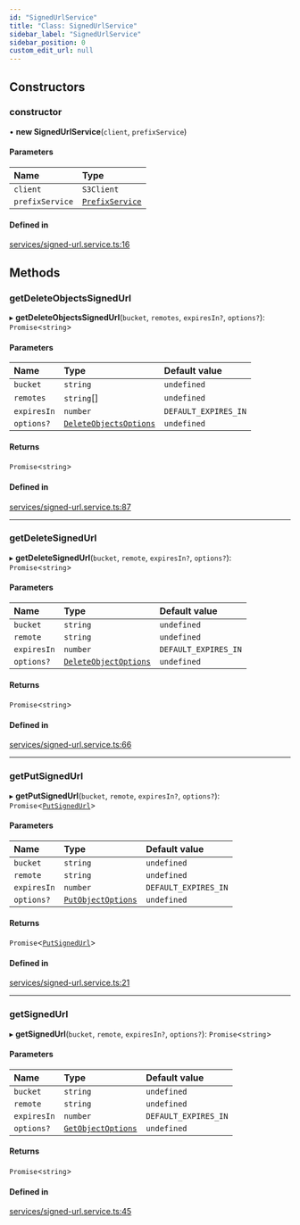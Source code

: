 ```yaml
---
id: "SignedUrlService"
title: "Class: SignedUrlService"
sidebar_label: "SignedUrlService"
sidebar_position: 0
custom_edit_url: null
---
```


## Constructors

### constructor

• **new SignedUrlService**(`client`, `prefixService`)

#### Parameters

| Name | Type |
| :------ | :------ |
| `client` | `S3Client` |
| `prefixService` | [`PrefixService`](PrefixService) |

#### Defined in

[services/signed-url.service.ts:16](https://github.com/LabO8/nestjs-s3/blob/3fc7453/src/services/signed-url.service.ts#L16)

## Methods

### getDeleteObjectsSignedUrl

▸ **getDeleteObjectsSignedUrl**(`bucket`, `remotes`, `expiresIn?`, `options?`): `Promise`<`string`\>

#### Parameters

| Name | Type | Default value |
| :------ | :------ | :------ |
| `bucket` | `string` | `undefined` |
| `remotes` | `string`[] | `undefined` |
| `expiresIn` | `number` | `DEFAULT_EXPIRES_IN` |
| `options?` | [`DeleteObjectsOptions`](../modules#deleteobjectsoptions) | `undefined` |

#### Returns

`Promise`<`string`\>

#### Defined in

[services/signed-url.service.ts:87](https://github.com/LabO8/nestjs-s3/blob/3fc7453/src/services/signed-url.service.ts#L87)

___

### getDeleteSignedUrl

▸ **getDeleteSignedUrl**(`bucket`, `remote`, `expiresIn?`, `options?`): `Promise`<`string`\>

#### Parameters

| Name | Type | Default value |
| :------ | :------ | :------ |
| `bucket` | `string` | `undefined` |
| `remote` | `string` | `undefined` |
| `expiresIn` | `number` | `DEFAULT_EXPIRES_IN` |
| `options?` | [`DeleteObjectOptions`](../modules#deleteobjectoptions) | `undefined` |

#### Returns

`Promise`<`string`\>

#### Defined in

[services/signed-url.service.ts:66](https://github.com/LabO8/nestjs-s3/blob/3fc7453/src/services/signed-url.service.ts#L66)

___

### getPutSignedUrl

▸ **getPutSignedUrl**(`bucket`, `remote`, `expiresIn?`, `options?`): `Promise`<[`PutSignedUrl`](../modules#putsignedurl)\>

#### Parameters

| Name | Type | Default value |
| :------ | :------ | :------ |
| `bucket` | `string` | `undefined` |
| `remote` | `string` | `undefined` |
| `expiresIn` | `number` | `DEFAULT_EXPIRES_IN` |
| `options?` | [`PutObjectOptions`](../modules#putobjectoptions) | `undefined` |

#### Returns

`Promise`<[`PutSignedUrl`](../modules#putsignedurl)\>

#### Defined in

[services/signed-url.service.ts:21](https://github.com/LabO8/nestjs-s3/blob/3fc7453/src/services/signed-url.service.ts#L21)

___

### getSignedUrl

▸ **getSignedUrl**(`bucket`, `remote`, `expiresIn?`, `options?`): `Promise`<`string`\>

#### Parameters

| Name | Type | Default value |
| :------ | :------ | :------ |
| `bucket` | `string` | `undefined` |
| `remote` | `string` | `undefined` |
| `expiresIn` | `number` | `DEFAULT_EXPIRES_IN` |
| `options?` | [`GetObjectOptions`](../modules#getobjectoptions) | `undefined` |

#### Returns

`Promise`<`string`\>

#### Defined in

[services/signed-url.service.ts:45](https://github.com/LabO8/nestjs-s3/blob/3fc7453/src/services/signed-url.service.ts#L45)
